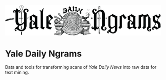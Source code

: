 ![Yale Daily Ngrams logo](/YDN-logo.png?raw=true "YDN-logo.png")

# Yale Daily Ngrams
Data and tools for transforming scans of <em>Yale Daily News</em> into raw data for text mining.
